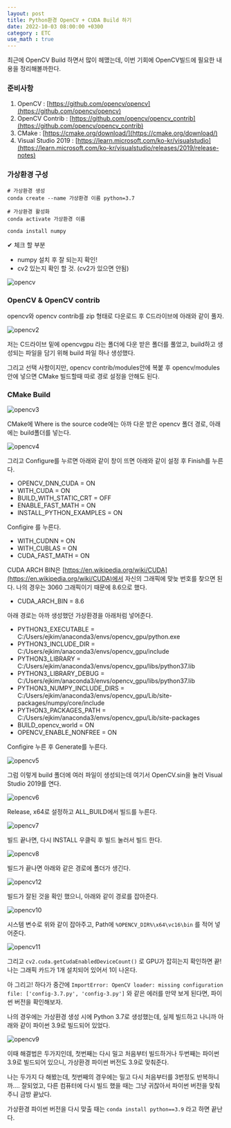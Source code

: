 ```yaml
---
layout: post
title: Python환경 OpenCV + CUDA Build 하기
date: 2022-10-03 08:00:00 +0300
category : ETC
use_math : true
---   
```

 

최근에 OpenCV Build 하면서 많이 헤맸는데, 이번 기회에 OpenCV빌드에 필요한 내용을 정리해볼까한다.  

### 준비사항 

1. OpenCV : [https://github.com/opencv/opencv](https://github.com/opencv/opencv)
2. OpenCV Contrib : [https://github.com/opencv/opencv_contrib](https://github.com/opencv/opencv_contrib)
3. CMake : [https://cmake.org/download/](https://cmake.org/download/)
4. Visual Studio 2019 : [https://learn.microsoft.com/ko-kr/visualstudio](https://learn.microsoft.com/ko-kr/visualstudio/releases/2019/release-notes) 


### 가상환경 구성 

```
# 가상환경 생성 
conda create --name 가상환경 이름 python=3.7

# 가상환경 활성화
conda activate 가상환경 이름

conda install numpy
```

✔ 체크 할 부분
- numpy 설치 후 잘 되는지 확인!
- cv2 있는지 확인 할 것. (cv2가 있으면 안됨)

![opencv](/public/img/opencv1.png)


### OpenCV & OpenCV contrib 

opencv와 opencv contrib를 zip 형태로 다운로드 후 C드라이브에 아래와 같이 풀자.

![opencv2](/public/img/opencv2.png)

저는 C드라이브 밑에 opencvgpu 라는 폴더에 다운 받은 폴더를 풀었고, build하고 생성되는 파일을 담기 위해 build 파일 하나 생성했다.  

그리고 선택 사항이지만, opencv contrib/modules안에 복붙 후 opencv/modules 안에 넣으면 CMake 빌드할때 따로 경로 설정을 안해도 된다. 

### CMake Build 

![opencv3](/public/img/opencv3.png)

CMake에 Where is the source code에는 아까 다운 받은 opencv 폴더 경로, 아래에는 build폴더를 넣는다. 

![opencv4](/public/img/opencv4.png)

그리고 Configure를 누르면 아래와 같이 창이 뜨면 아래와 같이 설정 후 Finish를 누른다. 

* OPENCV_DNN_CUDA = ON
* WITH_CUDA = ON
* BUILD_WITH_STATIC_CRT = OFF
* ENABLE_FAST_MATH = ON
* INSTALL_PYTHON_EXAMPLES = ON

Configire 를 누른다. 

* WITH_CUDNN = ON
* WITH_CUBLAS = ON 
* CUDA_FAST_MATH = ON

CUDA ARCH BIN은 [https://en.wikipedia.org/wiki/CUDA](https://en.wikipedia.org/wiki/CUDA)에서 자신의 그래픽에 맞늦
번호를 찾으면 된다. 나의 경우는 3060 그래픽이기 때문에 8.6으로 했다. 

* CUDA_ARCH_BIN = 8.6

아래 경로는 아까 생성했던 가상환경을 아래처럼 넣어준다. 

* PYTHON3_EXECUTABLE = C:/Users/ejkim/anaconda3/envs/opencv_gpu/python.exe
* PYTHON3_INCLUDE_DIR = C:/Users/ejkim/anaconda3/envs/opencv_gpu/include
* PYTHON3_LIBRARY = C:/Users/ejkim/anaconda3/envs/opencv_gpu/libs/python37.lib
* PYTHON3_LIBRARY_DEBUG = C:/Users/ejkim/anaconda3/envs/opencv_gpu/libs/python37.lib
* PYTHON3_NUMPY_INCLUDE_DIRS = C:/Users/ejkim/anaconda3/envs/opencv_gpu/Lib/site-packages/numpy/core/include
* PYTHON3_PACKAGES_PATH = C:/Users/ejkim/anaconda3/envs/opencv_gpu/Lib/site-packages  
* BUILD_opencv_world = ON 
* OPENCV_ENABLE_NONFREE = ON

Configire 누른 후 Generate를 누른다. 

![opencv5](/public/img/opencv5.png)

그럼 이렇게 build 폴더에 여러 파일이 생성되는데 여기서 OpenCV.sin을 눌러 Visual Studio 2019를 연다. 

![opencv6](/public/img/opencv6.png)

Release, x64로 설정하고 ALL_BUILD에서 빌드를 누른다. 

![opencv7](/public/img/opencv7.png)

빌드 끝나면, 다시 INSTALL 우클릭 후 빌드 눌러서 빌드 한다. 

![opencv8](/public/img/opencv8.png)


빌드가 끝나면 아래와 같은 경로에 폴더가 생긴다. 

![opencv12](/public/img/opencv12.png)

빌드가 잘된 것을 확인 했으니, 아래와 같이 경로를 잡아준다. 

![opencv10](/public/img/opencv10.png) 

시스템 변수로 위와 같이 잡아주고, Path에 `%OPENCV_DIR%\x64\vc16\bin` 를 적어 넣어준다. 

![opencv11](/public/img/opencv11.png) 

그리고 `cv2.cuda.getCudaEnabledDeviceCount()` 로 GPU가 잡히는지 확인하면 끝! 
나는 그래픽 카드가 1개 설치되어 있어서 1이 나온다.


아 그리고!
하다가 중간에 `ImportError: OpenCV loader: missing configuration file: ['config-3.7.py', 'config-3.py']` 와 같은 에러를 만약 보게 된다면, 파이썬 버전을 확인해보자.  


나의 경우에는 가상환경 생성 시에 Python 3.7로 생성했는데, 실제 빌드하고 나니까 아래와 같이 파이썬 3.9로 빌드되어 있었다. 

![opencv9](/public/img/opencv9.png)

이때 해결법은 두가지인데, 첫번째는 다시 밀고 처음부터 빌드하거나 두번째는 파이썬 3.9로 빌드되어 있으니, 가상환경 파이썬 버전도 3.9로 맞춰준다.

나는 두가지 다 해봤는데, 첫번째의 경우에는 밀고 다시 처음부터를 3번정도 반복하니까.... 잘되었고, 다른 컴퓨터에 다시 빌드 했을 때는 그냥 귀찮아서 파이썬 버전을 맞춰주니 금방 끝났다. 

가상환경 파이썬 버전을 다시 맞출 때는 `conda install python==3.9` 라고 하면 끝난다. 
